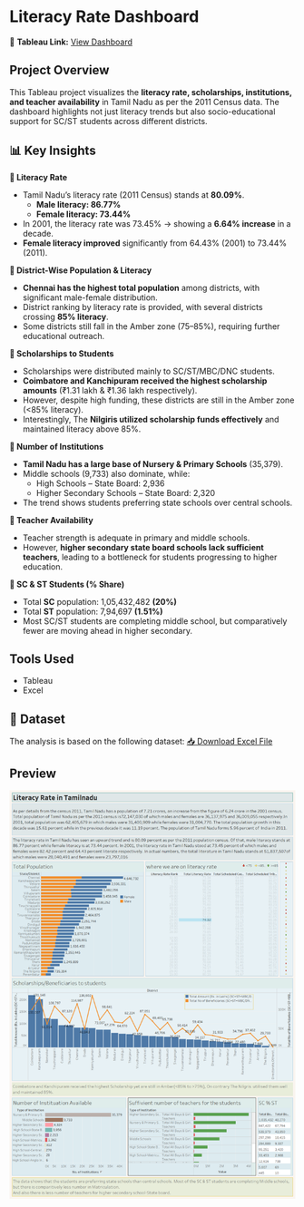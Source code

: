 # Literacy Rate Dashboard

📍 **Tableau Link:** [View Dashboard](https://github.com/Jayeshsoni6010/Tableau-Projects/blob/e8e49031288c89ef228dac94dcd124ea1aa6ceb4/2.Literacy_Rate_In_Tamilnadu/Tableau%20Project-2.twbx)

## Project Overview
This Tableau project visualizes the **literacy rate, scholarships, institutions, and teacher availability** in Tamil Nadu as per the 2011 Census data. The dashboard highlights not just literacy trends but also socio-educational support for SC/ST students across different districts.

## 📊 Key Insights

**🔹 Literacy Rate**
- Tamil Nadu’s literacy rate (2011 Census) stands at **80.09%**.
  - **Male literacy: 86.77%**
  - **Female literacy: 73.44%**
- In 2001, the literacy rate was 73.45% → showing a **6.64% increase** in a decade.
- **Female literacy improved** significantly from 64.43% (2001) to 73.44% (2011).

**🔹 District-Wise Population & Literacy**
- **Chennai has the highest total population** among districts, with significant male-female distribution.
- District ranking by literacy rate is provided, with several districts crossing **85% literacy**.
- Some districts still fall in the Amber zone (75–85%), requiring further educational outreach.

**🔹 Scholarships to Students**
- Scholarships were distributed mainly to SC/ST/MBC/DNC students.
- **Coimbatore and Kanchipuram received the highest scholarship amounts** (₹1.31 lakh & ₹1.36 lakh respectively).
- However, despite high funding, these districts are still in the Amber zone (<85% literacy).
- Interestingly, The **Nilgiris utilized scholarship funds effectively** and maintained literacy above 85%.

**🔹 Number of Institutions**
- **Tamil Nadu has a large base of Nursery & Primary Schools** (35,379).
- Middle schools (9,733) also dominate, while:
  - High Schools – State Board: 2,936
  - Higher Secondary Schools – State Board: 2,320
- The trend shows students preferring state schools over central schools.

**🔹 Teacher Availability**
- Teacher strength is adequate in primary and middle schools.
- However, **higher secondary state board schools lack sufficient teachers**, leading to a bottleneck for students progressing to higher education.

**🔹 SC & ST Students (% Share)**
- Total **SC** population: 1,05,432,482 **(20%)**
- Total **ST** population: 7,94,697 **(1.51%)**
- Most SC/ST students are completing middle school, but comparatively fewer are moving ahead in higher secondary.

## Tools Used
- Tableau
- Excel

## 📂 Dataset
The analysis is based on the following dataset: 
[📥 Download Excel File](https://github.com/Jayeshsoni6010/Tableau-Projects/blob/964fc7e8006f7c40bbbaa284898beb6d152658b6/2.Literacy_Rate_In_Tamilnadu/Tableau_Project_2_Data.xlsx)

## Preview
![Literacy Dashboard](https://github.com/Jayeshsoni6010/Tableau-Projects/blob/9596bdfc77b72ee4ad592e6d2624eabe00946b35/2.Literacy_Rate_In_Tamilnadu/Literacy%20Rate%20in%20Tamilnadu.png)

